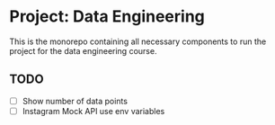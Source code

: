 # Project: Data Engineering

This is the monorepo containing all necessary components to run the project for the data engineering course.


## TODO
- [ ] Show number of data points
- [ ] Instagram Mock API use env variables